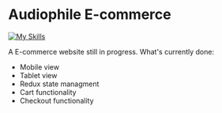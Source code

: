 # Audiophile E-commerce

[![My Skills](https://skills.thijs.gg/icons?i=react,redux,tailwind,javascript,&theme=dark)](https://skills.thijs.gg)

A E-commerce website still in progress.
What's currently done:
- Mobile view
- Tablet view
- Redux state managment
- Cart functionality
- Checkout functionality




